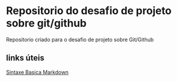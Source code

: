 # Repositorio do desafio de projeto sobre git/github
Repositorio criado para o desafio de projeto sobre Git/Github

## links úteis
[Sintaxe Basica Markdown](https://www.markdownguide.org/basic-syntax/)
